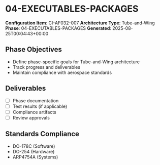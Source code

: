 # 04-EXECUTABLES-PACKAGES

**Configuration Item**: CI-AF032-007
**Architecture Type**: Tube-and-Wing
**Phase**: 04-EXECUTABLES-PACKAGES
**Generated**: 2025-08-25T00:04:43+00:00

## Phase Objectives
- Define phase-specific goals for Tube-and-Wing architecture
- Track progress and deliverables
- Maintain compliance with aerospace standards

## Deliverables
- [ ] Phase documentation
- [ ] Test results (if applicable)
- [ ] Compliance artifacts
- [ ] Review approvals

## Standards Compliance
- DO-178C (Software)
- DO-254 (Hardware)
- ARP4754A (Systems)
